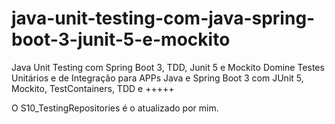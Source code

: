 # java-unit-testing-com-java-spring-boot-3-junit-5-e-mockito
Java Unit Testing com Spring Boot 3, TDD, Junit 5 e Mockito Domine Testes Unitários e de Integração para APPs Java e Spring Boot 3 com JUnit 5, Mockito, TestContainers, TDD e +++++

O S10_TestingRepositories é o atualizado por mim.
